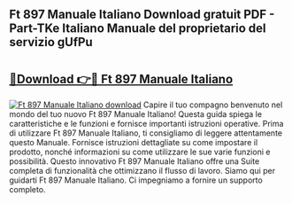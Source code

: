 ## Ft 897 Manuale Italiano Download gratuit PDF - Part-TKe Italiano Manuale del proprietario del servizio gUfPu

# <h2><a href="http://dfbuwds.blite.top/?on=Ft+897+Manuale+Italiano">🔗Download 👉🔴 Ft 897 Manuale Italiano</a></h2>

[![Ft 897 Manuale Italiano download](https://i.imgur.com/lujVjoI.png)](http://dfbuwds.blite.top/?on=Ft+897+Manuale+Italiano)
Capire il tuo compagno benvenuto nel mondo del tuo nuovo Ft 897 Manuale Italiano! Questa guida spiega le caratteristiche e le funzioni e fornisce importanti istruzioni operative. Prima di utilizzare Ft 897 Manuale Italiano, ti consigliamo di leggere attentamente questo Manuale. Fornisce istruzioni dettagliate su come impostare il prodotto, nonché informazioni su come utilizzare le sue varie funzioni e possibilità. Questo innovativo Ft 897 Manuale Italiano offre una Suite completa di funzionalità che ottimizzano il flusso di lavoro. Siamo qui per guidarti Ft 897 Manuale Italiano. Ci impegniamo a fornire un supporto completo.
